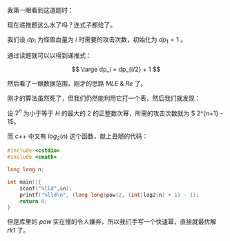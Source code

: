 我第一眼看到这道题时：

现在递推题这么水了吗？连式子都给了。

我们设 $dp_{i}$ 为怪兽血量为 $i$ 时需要的攻击次数，初始化为 $dp_1 = 1$ 。

通过读题就可以以得到递推式：

$$ \large dp_i = dp_{i/2} + 1 $$

然后看了一眼数据范围，刚才的思路 $MLE \ \& \ Re$ 了。

刚才的算法虽然死了，但我们仍然能利用它打一个表，然后我们就发现：

设 $2^n$ 为小于等于 $H$ 的最大的 $2$ 的正整数次幂，所需的攻击次数就为 $ 2^{n+1} - 1$。

而 c++ 中又有 $log_2(n)$ 这个函数，献上丑陋的代码：
```cpp
#include <cstdio>
#include <cmath>

long long n;

int main(){
	scanf("%lld",&n);
	printf("%lld\n", (long long)pow(2, (int)log2(n) + 1) - 1);
	return 0;
}
```

但是库里的 $pow$ 实在慢的令人嫌弃，所以我们手写一个快速幂，直接就最优解 $rk1$ 了。
